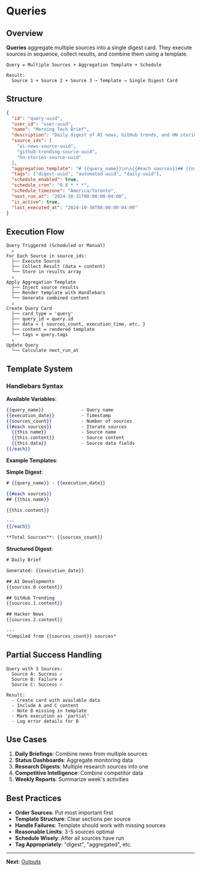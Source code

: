 # Queries

## Overview

**Queries** aggregate multiple sources into a single digest card. They execute
sources in sequence, collect results, and combine them using a template.

```
Query = Multiple Sources + Aggregation Template + Schedule

Result:
  Source 1 + Source 2 + Source 3 → Template → Single Digest Card
```

## Structure

```json
{
  "id": "query-uuid",
  "user_id": "user-uuid",
  "name": "Morning Tech Brief",
  "description": "Daily digest of AI news, GitHub trends, and HN stories",
  "source_ids": [
    "ai-news-source-uuid",
    "github-trending-source-uuid",
    "hn-stories-source-uuid"
  ],
  "aggregation_template": "# {{query_name}}\n\n{{#each sources}}## {{name}}\n{{content}}\n---\n{{/each}}",
  "tags": ["digest-uuid", "automated-uuid", "daily-uuid"],
  "schedule_enabled": true,
  "schedule_cron": "0 8 * * *",
  "schedule_timezone": "America/Toronto",
  "next_run_at": "2024-10-31T08:00:00-04:00",
  "is_active": true,
  "last_executed_at": "2024-10-30T08:00:00-04:00"
}
```

## Execution Flow

```
Query Triggered (Scheduled or Manual)
  ↓
For Each Source in source_ids:
  ├── Execute Source
  ├── Collect Result (data + content)
  └── Store in results array
  ↓
Apply Aggregation Template
  ├── Inject source results
  ├── Render template with Handlebars
  └── Generate combined content
  ↓
Create Query Card
  ├── card_type = 'query'
  ├── query_id = query.id
  ├── data = { sources_count, execution_time, etc. }
  ├── content = rendered template
  └── tags = query.tags
  ↓
Update Query
  └── Calculate next_run_at
```

## Template System

### Handlebars Syntax

**Available Variables**:

```handlebars
{{query_name}}              - Query name
{{execution_date}}          - Timestamp
{{sources_count}}           - Number of sources
{{#each sources}}           - Iterate sources
  {{this.name}}             - Source name
  {{this.content}}          - Source content
  {{this.data}}             - Source data fields
{{/each}}
```

**Example Templates**:

**Simple Digest**:

```handlebars
# {{query_name}} - {{execution_date}}

{{#each sources}}
## {{this.name}}

{{this.content}}

---
{{/each}}

**Total Sources**: {{sources_count}}
```

**Structured Digest**:

```handlebars
# Daily Brief

Generated: {{execution_date}}

## AI Developments
{{sources.0.content}}

## GitHub Trending
{{sources.1.content}}

## Hacker News
{{sources.2.content}}

---
*Compiled from {{sources_count}} sources*
```

## Partial Success Handling

```
Query with 3 Sources:
  Source A: Success ✓
  Source B: Failure ✗
  Source C: Success ✓

Result:
  - Create card with available data
  - Include A and C content
  - Note B missing in template
  - Mark execution as 'partial'
  - Log error details for B
```

## Use Cases

1. **Daily Briefings**: Combine news from multiple sources
2. **Status Dashboards**: Aggregate monitoring data
3. **Research Digests**: Multiple research sources into one
4. **Competitive Intelligence**: Combine competitor data
5. **Weekly Reports**: Summarize week's activities

## Best Practices

- **Order Sources**: Put most important first
- **Template Structure**: Clear sections per source
- **Handle Failures**: Template should work with missing sources
- **Reasonable Limits**: 3-5 sources optimal
- **Schedule Wisely**: After all sources have run
- **Tag Appropriately**: "digest", "aggregated", etc.

---

**Next**: [Outputs](07-outputs.md)

